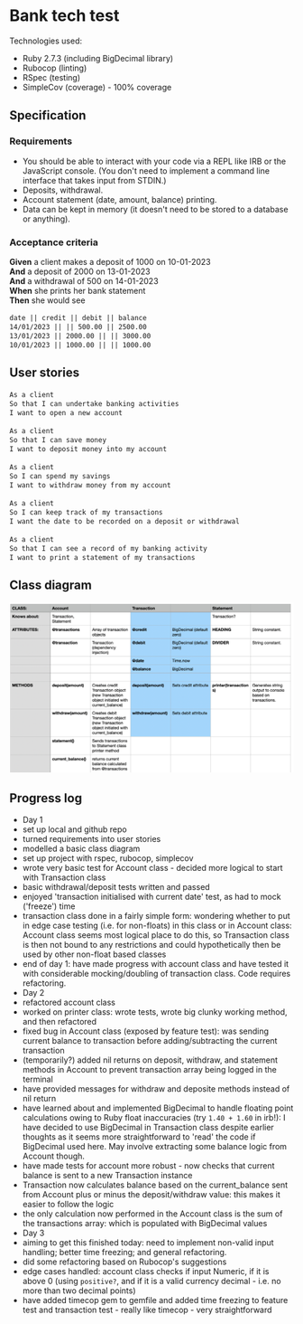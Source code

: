 # Bank tech test

Technologies used:

- Ruby 2.7.3 (including BigDecimal library)
- Rubocop (linting)
- RSpec (testing)
- SimpleCov (coverage) - 100% coverage

## Specification

### Requirements

- You should be able to interact with your code via a REPL like IRB or the JavaScript console. (You don't need to implement a command line interface that takes input from STDIN.)
- Deposits, withdrawal.
- Account statement (date, amount, balance) printing.
- Data can be kept in memory (it doesn't need to be stored to a database or anything).

### Acceptance criteria

**Given** a client makes a deposit of 1000 on 10-01-2023  
**And** a deposit of 2000 on 13-01-2023  
**And** a withdrawal of 500 on 14-01-2023  
**When** she prints her bank statement  
**Then** she would see

```
date || credit || debit || balance
14/01/2023 || || 500.00 || 2500.00
13/01/2023 || 2000.00 || || 3000.00
10/01/2023 || 1000.00 || || 1000.00
```

## User stories

```
As a client
So that I can undertake banking activities
I want to open a new account

As a client
So that I can save money
I want to deposit money into my account

As a client
So I can spend my savings
I want to withdraw money from my account

As a client
So I can keep track of my transactions
I want the date to be recorded on a deposit or withdrawal

As a client
So that I can see a record of my banking activity
I want to print a statement of my transactions
```

## Class diagram

![Class diagram](plan.png)

## Progress log

- Day 1
- set up local and github repo
- turned requirements into user stories
- modelled a basic class diagram
- set up project with rspec, rubocop, simplecov
- wrote very basic test for Account class - decided more logical to start with Transaction class
- basic withdrawal/deposit tests written and passed
- enjoyed 'transaction initialised with current date' test, as had to mock ('freeze') time
- transaction class done in a fairly simple form: wondering whether to put in edge case testing (i.e. for non-floats) in this class or in Account class: Account class seems most logical place to do this, so Transaction class is then not bound to any restrictions and could hypothetically then be used by other non-float based classes
- end of day 1: have made progress with account class and have tested it with considerable mocking/doubling of transaction class. Code requires refactoring.
- Day 2
- refactored account class
- worked on printer class: wrote tests, wrote big clunky working method, and then refactored
- fixed bug in Account class (exposed by feature test): was sending current balance to transaction before adding/subtracting the current transaction
- (temporarily?) added nil returns on deposit, withdraw, and statement methods in Account to prevent transaction array being logged in the terminal
- have provided messages for withdraw and deposite methods instead of nil return
- have learned about and implemented BigDecimal to handle floating point calculations owing to Ruby float inaccuracies (try `1.40 + 1.60` in irb!): I have decided to use BigDecimal in Transaction class despite earlier thoughts as it seems more straightforward to 'read' the code if BigDecimal used here. May involve extracting some balance logic from Account though.
- have made tests for account more robust - now checks that current balance is sent to a new Transaction instance
- Transaction now calculates balance based on the current_balance sent from Account plus or minus the deposit/withdraw value: this makes it easier to follow the logic
- the only calculation now performed in the Account class is the sum of the transactions array: which is populated with BigDecimal values
- Day 3
- aiming to get this finished today: need to implement non-valid input handling; better time freezing; and general refactoring.
- did some refactoring based on Rubocop's suggestions
- edge cases handled: account class checks if input Numeric, if it is above 0 (using `positive?`, and if it is a valid currency decimal - i.e. no more than two decimal points)
- have added timecop gem to gemfile and added time freezing to feature test and transaction test - really like timecop - very straightforward

